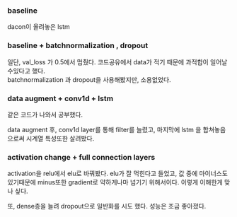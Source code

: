 ### baseline 

dacon이 올려놓은 lstm 

### baseline + batchnormalization , dropout

일단, val_loss 가 0.5에서 멈췄다. 코드공유에서 data가 적기 때문에 과적합이 일어날수있다고 했다.  
batchnormalization 과 dropout을 사용해봤지만, 소용없었다.

### data augment + conv1d + lstm

같은 코드가 나와서 공부했다.  

data augment 후, conv1d layer를 통해 filter를 늘렸고, 마지막에 lstm 을 합쳐놓음으로써 시계열 특성또한 살려봤다.  

### activation change + full connection layers 

activation을 relu에서 elu로 바꿔봤다. elu가 잘 먹힌다고 들었고, 값 중에 마이너스도 있기때문에 minus또한 gradient로 약하게나마 넘기기 위해서이다. 이렇게 이해한게 맞나 싶다. 

또, dense층을 늘려 dropout으로 일반화를 시도 했다. 성능은 조금 좋아졌다. 